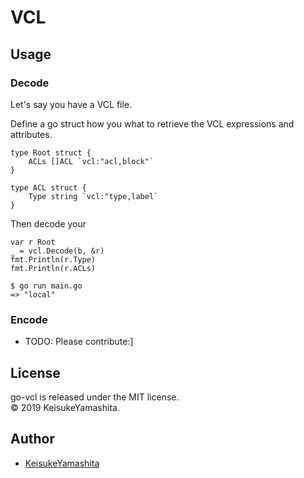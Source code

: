 # VCL

## Usage

### Decode

Let's say you have a VCL file.

Define a go struct how you what to retrieve the VCL expressions and attributes.

```golang
type Root struct {
    ACLs []ACL `vcl:"acl,block"`
}

type ACL struct {
    Type string `vcl:"type,label`
}    
```

Then decode your 

```golang
var r Root
_ = vcl.Decode(b, &r)
fmt.Println(r.Type)
fmt.Println(r.ACLs)
```

```console
$ go run main.go
=> "local"
```

### Encode

* TODO: Please contribute:]

## License

go-vcl is released under the MIT license.  
© 2019 KeisukeYamashita.

## Author

* [KeisukeYamashita](https://github.com/KeisukeYamashita)
